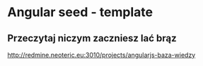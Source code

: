 Angular seed - template
================


Przeczytaj niczym zaczniesz lać brąz
---
http://redmine.neoteric.eu:3010/projects/angularjs-baza-wiedzy
